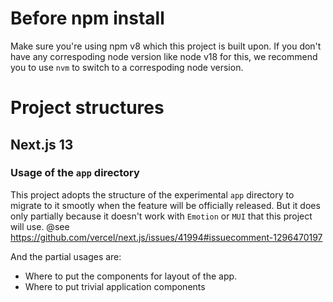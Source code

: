 # Before npm install
Make sure you're using npm v8 which this project is built upon.
If you don't have any correspoding node version like node v18 for this,
we recommend you to use `nvm` to switch to a correspoding node version.

# Project structures
## Next.js 13
### Usage of the `app` directory
This project adopts the structure of the experimental `app` directory to migrate to it smootly
when the feature will be officially released.
But it does only partially because it doesn't work with `Emotion` or `MUI` that this project will use.
@see https://github.com/vercel/next.js/issues/41994#issuecomment-1296470197

And the partial usages are:
- Where to put the components for layout of the app.
- Where to put trivial application components

